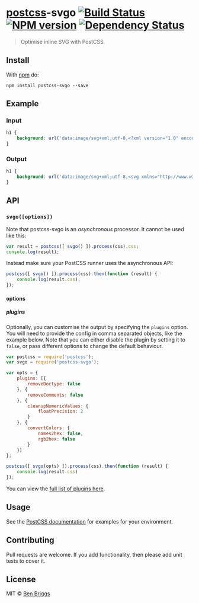 # [postcss][postcss]-svgo [![Build Status](https://travis-ci.org/ben-eb/postcss-svgo.svg?branch=master)][ci] [![NPM version](https://badge.fury.io/js/postcss-svgo.svg)][npm] [![Dependency Status](https://gemnasium.com/ben-eb/postcss-svgo.svg)][deps]

> Optimise inline SVG with PostCSS.

## Install

With [npm](https://npmjs.org/package/postcss-svgo) do:

```
npm install postcss-svgo --save
```

## Example

### Input

```css
h1 {
    background: url('data:image/svg+xml;utf-8,<?xml version="1.0" encoding="utf-8"?><!DOCTYPE svg PUBLIC "-//W3C//DTD SVG 1.1//EN" "http://www.w3.org/Graphics/SVG/1.1/DTD/svg11.dtd"><svg version="1.1" id="Layer_1" xmlns="http://www.w3.org/2000/svg" xmlns:xlink="http://www.w3.org/1999/xlink" xml:space="preserve"><circle cx="50" cy="50" r="40" fill="yellow" /></svg>');
}
```

### Output

```css
h1 {
    background: url('data:image/svg+xml;utf-8,<svg xmlns="http://www.w3.org/2000/svg"><circle cx="50" cy="50" r="40" fill="#ff0"/></svg>');
}
```

## API

### `svgo([options])`

Note that postcss-svgo is an *asynchronous* processor. It cannot be used
like this:

```js
var result = postcss([ svgo() ]).process(css).css;
console.log(result);
```

Instead make sure your PostCSS runner uses the asynchronous API:

```js
postcss([ svgo() ]).process(css).then(function (result) {
    console.log(result.css);
});
```

#### options

##### plugins

Optionally, you can customise the output by specifying the `plugins` option. You
will need to provide the config in comma separated objects, like the example
below. Note that you can either disable the plugin by setting it to `false`,
or pass different options to change the default behaviour.

```js
var postcss = require('postcss');
var svgo = require('postcss-svgo');

var opts = {
    plugins: [{
        removeDoctype: false
    }, {
        removeComments: false
    }, {
        cleanupNumericValues: {
            floatPrecision: 2
        }
    }, {
        convertColors: {
            names2hex: false,
            rgb2hex: false
        }
    }]
};

postcss([ svgo(opts) ]).process(css).then(function (result) {
    console.log(result.css)
});
```

You can view the [full list of plugins here][plugins].

## Usage

See the [PostCSS documentation](https://github.com/postcss/postcss#usage) for
examples for your environment.

## Contributing

Pull requests are welcome. If you add functionality, then please add unit tests
to cover it.

## License

MIT © [Ben Briggs](http://beneb.info)

[ci]:      https://travis-ci.org/ben-eb/postcss-svgo
[deps]:    https://gemnasium.com/ben-eb/postcss-svgo
[npm]:     http://badge.fury.io/js/postcss-svgo
[postcss]: https://github.com/postcss/postcss
[plugins]: https://github.com/svg/svgo/tree/master/plugins
